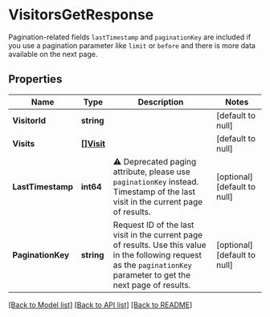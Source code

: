 # VisitorsGetResponse
Pagination-related fields `lastTimestamp` and `paginationKey` are included if you use a pagination parameter like `limit` or `before` and there is more data available on the next page.


## Properties
Name | Type | Description | Notes
------------ | ------------- | ------------- | -------------
**VisitorId** | **string** |  | [default to null]
**Visits** | [**[]Visit**](Visit.md) |  | [default to null]
**LastTimestamp** | **int64** | ⚠️ Deprecated paging attribute, please use `paginationKey` instead. Timestamp of the last visit in the current page of results.  | [optional] [default to null]
**PaginationKey** | **string** | Request ID of the last visit in the current page of results. Use this value in the following request as the `paginationKey` parameter to get the next page of results. | [optional] [default to null]

[[Back to Model list]](../README.md#documentation-for-models) [[Back to API list]](../README.md#documentation-for-api-endpoints) [[Back to README]](../README.md)

